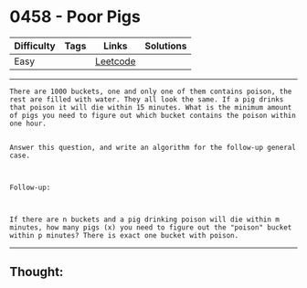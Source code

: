 # 0458 - Poor Pigs

Difficulty  | Tags | Links | Solutions
----------- | ---- | ----- | -----
Easy |  | [Leetcode](https://leetcode.com/problems/poor-pigs/description/) |


-----------

```
There are 1000 buckets, one and only one of them contains poison, the rest are filled with water. They all look the same. If a pig drinks that poison it will die within 15 minutes. What is the minimum amount of pigs you need to figure out which bucket contains the poison within one hour. 


Answer this question, and write an algorithm for the follow-up general case.



Follow-up:



If there are n buckets and a pig drinking poison will die within m minutes, how many pigs (x) you need to figure out the "poison" bucket within p minutes? There is exact one bucket with poison.
```

-----------

## Thought:
